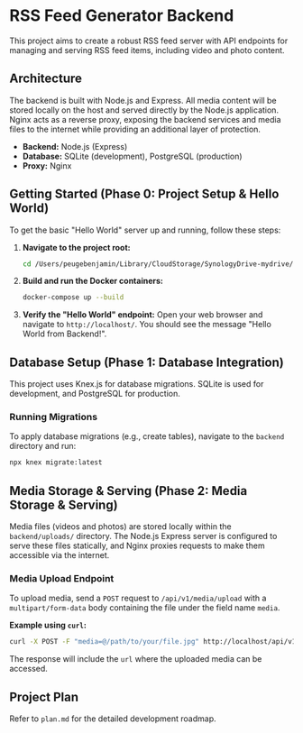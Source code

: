 # RSS Feed Generator Backend

This project aims to create a robust RSS feed server with API endpoints for managing and serving RSS feed items, including video and photo content.

## Architecture

The backend is built with Node.js and Express. All media content will be stored locally on the host and served directly by the Node.js application. Nginx acts as a reverse proxy, exposing the backend services and media files to the internet while providing an additional layer of protection.

- **Backend:** Node.js (Express)
- **Database:** SQLite (development), PostgreSQL (production)
- **Proxy:** Nginx

## Getting Started (Phase 0: Project Setup & Hello World)

To get the basic "Hello World" server up and running, follow these steps:

1.  **Navigate to the project root:**
    ```bash
    cd /Users/peugebenjamin/Library/CloudStorage/SynologyDrive-mydrive/Projects/Rss 6.0/
    ```

2.  **Build and run the Docker containers:**
    ```bash
    docker-compose up --build
    ```

3.  **Verify the "Hello World" endpoint:**
    Open your web browser and navigate to `http://localhost/`.
    You should see the message "Hello World from Backend!".

## Database Setup (Phase 1: Database Integration)

This project uses Knex.js for database migrations. SQLite is used for development, and PostgreSQL for production.

### Running Migrations

To apply database migrations (e.g., create tables), navigate to the `backend` directory and run:

```bash
npx knex migrate:latest
```

## Media Storage & Serving (Phase 2: Media Storage & Serving)

Media files (videos and photos) are stored locally within the `backend/uploads/` directory. The Node.js Express server is configured to serve these files statically, and Nginx proxies requests to make them accessible via the internet.

### Media Upload Endpoint

To upload media, send a `POST` request to `/api/v1/media/upload` with a `multipart/form-data` body containing the file under the field name `media`.

**Example using `curl`:**

```bash
curl -X POST -F "media=@/path/to/your/file.jpg" http://localhost/api/v1/media/upload
```

The response will include the `url` where the uploaded media can be accessed.

## Project Plan

Refer to `plan.md` for the detailed development roadmap.
